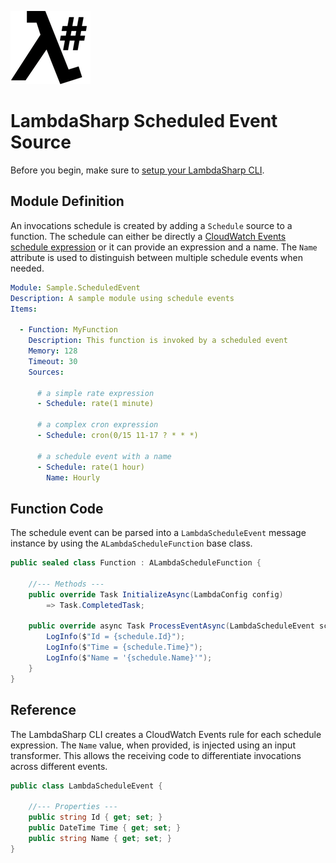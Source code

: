 ![λ#](../../Docs/images/LambdaSharpLogo.png)

# LambdaSharp Scheduled Event Source

Before you begin, make sure to [setup your LambdaSharp CLI](https://lambdasharp.net/articles/Setup.html).

## Module Definition

An invocations schedule is created by adding a `Schedule` source to a function. The schedule can either be directly a [CloudWatch Events schedule expression](https://docs.aws.amazon.com/AmazonCloudWatch/latest/events/ScheduledEvents.html) or it can provide an expression and a name. The `Name` attribute is used to distinguish between multiple schedule events when needed.

```yaml
Module: Sample.ScheduledEvent
Description: A sample module using schedule events
Items:

  - Function: MyFunction
    Description: This function is invoked by a scheduled event
    Memory: 128
    Timeout: 30
    Sources:

      # a simple rate expression
      - Schedule: rate(1 minute)

      # a complex cron expression
      - Schedule: cron(0/15 11-17 ? * * *)

      # a schedule event with a name
      - Schedule: rate(1 hour)
        Name: Hourly
```

## Function Code

The schedule event can be parsed into a `LambdaScheduleEvent` message instance by using the `ALambdaScheduleFunction` base class.

```csharp
public sealed class Function : ALambdaScheduleFunction {

    //--- Methods ---
    public override Task InitializeAsync(LambdaConfig config)
        => Task.CompletedTask;

    public override async Task ProcessEventAsync(LambdaScheduleEvent schedule) {
        LogInfo($"Id = {schedule.Id}");
        LogInfo($"Time = {schedule.Time}");
        LogInfo($"Name = '{schedule.Name}'");
    }
}
```

## Reference

The LambdaSharp CLI creates a CloudWatch Events rule for each schedule expression. The `Name` value, when provided, is injected using an input transformer. This allows the receiving code to differentiate invocations across different events.

```csharp
public class LambdaScheduleEvent {

    //--- Properties ---
    public string Id { get; set; }
    public DateTime Time { get; set; }
    public string Name { get; set; }
}
```
